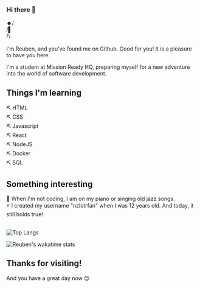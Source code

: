 ### Hi there 👋<br>
☻/ <br>
/▌<br>
/\﻿<br><br>
I'm Reuben, and you've found me on Github. Good for you! It is a pleasure to have you here.

I'm a student at Mission Ready HQ, preparing myself for a new adventure into the world of software development.

<h2>Things I'm learning</h2>

  ⛏ HTML<br>
  ⛏ CSS<br>
  ⛏ Javascript<br>
  ⛏ React<br>
  ⛏ NodeJS<br>
  ⛏ Docker<br>
  ⛏ SQL<br>
  
<h2>Something interesting</h2>
🎷 When I'm not coding, I am on my piano or singing old jazz songs. <br>
⚡ I created my username "nzlotrfan" when I was 12 years old. And today, it still holds true! 
<br><br>

![Top Langs](https://github-readme-stats.vercel.app/api/top-langs/?username=nzlotrfan)<br>

![Reuben's wakatime stats](https://github-readme-stats.vercel.app/api?username=nzlotrfan)
<h2>Thanks for visiting!</h2>
And you have a great day now 😊
